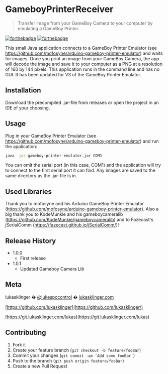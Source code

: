 # GameboyPrinterReceiver

> Transfer image from your GameBoy Camera to your computer by emulating a GameBoy Printer.

[![forthebadge](https://forthebadge.com/images/badges/built-with-grammas-recipe.svg)](https://forthebadge.com)
[![forthebadge](https://forthebadge.com/images/badges/contains-technical-debt.svg)](https://forthebadge.com)

This small Java application connects to a GameBoy Printer Emulator (see https://github.com/mofosyne/arduino-gameboy-printer-emulator) and waits for images. Once you print an image from your GameBoy Camera, the app will decode the image and save it to your computer as a PNG at a resolution of 160 by 144 pixels. This application runs in the command line and has no GUI.
It has been updated for V3 of the GameBoy Printer Emulator.

## Installation

Download the precompiled .jar-file from releases or open the project in an IDE of your choosing.

## Usage

Plug in your GameBoy Printer Emulator (see https://github.com/mofosyne/arduino-gameboy-printer-emulator) and run the application:

```bash
java -jar gameboy-printer-emulator.jar COM1
```

You can omit the serial port (in this case, COM1) and the application will try to connect to the first serial port it can find. Any images are saved to the same directory as the .jar-file is in.

## Used Libraries

Thank you to mofosyne and his Arduino GameBoy Printer Emulator (https://github.com/mofosyne/arduino-gameboy-printer-emulator). Also a big thank you to KodeMunkie and his gameboycameralib (https://github.com/KodeMunkie/gameboycameralib) and to Fazecast's jSerialComm (https://fazecast.github.io/jSerialComm/)!

## Release History

* 1.0.0
    * First release
* 1.0.1
     * Updated Gameboy Camera Lib

## Meta

lukasklinger � [@lukespccontrol](https://twitter.com/lukespccontrol) � [lukasklinger.com](https://lukasklinger.com)

[https://github.com/lukasklinger](https://github.com/lukasklinger/)

[https://git.lukasklinger.com/lukas](https://git.lukasklinger.com/lukas)

## Contributing

1. Fork it
2. Create your feature branch (`git checkout -b feature/fooBar`)
3. Commit your changes (`git commit -am 'Add some fooBar'`)
4. Push to the branch (`git push origin feature/fooBar`)
5. Create a new Pull Request
